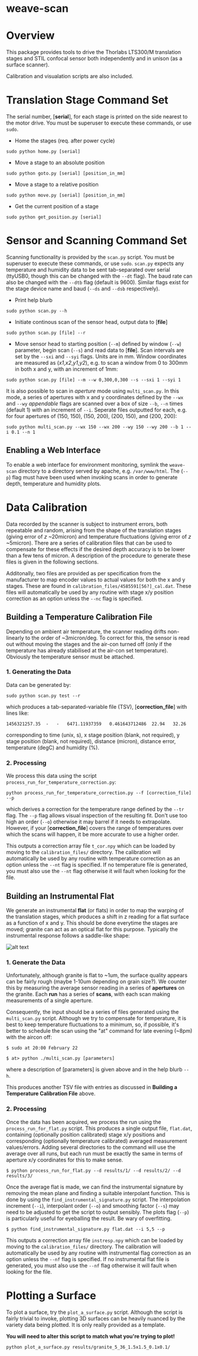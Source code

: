 weave-scan
=============

# Overview

This package provides tools to drive the Thorlabs LTS300/M translation stages and STIL confocal sensor both
independently and in unison (as a surface scanner). 

Calibration and visualation scripts are also included.

# Translation Stage Command Set

The serial number, [**serial**], for each stage is printed on the side nearest to the motor drive. You must 
be superuser to execute these commands, or use `sudo`.

* Home the stages (req. after power cycle)

`sudo python home.py [serial]`

* Move a stage to an absolute position

`sudo python goto.py [serial] [position_in_mm]`

* Move a stage to a relative position

`sudo python move.py [serial] [position_in_mm]`

* Get the current position of a stage

`sudo python get_position.py [serial]`

# Sensor and Scanning Command Set

Scanning functionality is provided by the `scan.py` script. You must be superuser to execute these commands, 
or use `sudo`. `scan.py` expects any temperature and humidity data to be sent tab-separated over serial (ttyUSB0, though 
this can be changed with the `--dt` flag). The baud rate can also be changed with the `--dtb` flag (default is 9600). 
Similar flags exist for the stage device name and baud (`--ds` and `--dsb` respectively).

* Print help blurb

`sudo python scan.py --h`

* Initiate continous scan of the sensor head, output data to [**file**]

`sudo python scan.py [file] --r`

* Move sensor head to starting position (`--m`) defined by window (`--w`) parameter, begin scan (`--s`) and 
read data to [**file**]. Scan intervals are set by the `--sxi` and `--syi` flags. Units are in mm. Window 
coordinates are measured as (*x1*,*x2*,*y1*,*y2*), e.g. to scan a window from 0 to 300mm in both x and y, 
with an increment of 1mm:

`sudo python scan.py [file] --m --w 0,300,0,300 --s --sxi 1 --syi 1`

It is also possible to scan in *aperture* mode using `multi_scan.py`. In this mode, a series of apertures with 
x and y coordinates defined by the `--wx` and `--wy` *appendable* flags are scanned over a box of size `--b`, `--n` times 
(default 1) with an increment of `--i`. Seperate files outputted for each, e.g. for four apertures of (150, 150),
 (150, 200), (200, 150), and (200, 200):

`sudo python multi_scan.py --wx 150 --wx 200 --wy 150 --wy 200 --b 1 --i 0.1 --n 1`

## Enabling a Web Interface

To enable a web interface for environment monitoring, symlink the `weave-scan` directory to a directory served by 
apache, e.g. `/var/www/html`. The (`--p`) flag must have been used when invoking scans in order to generate 
depth, temperature and humidity plots.

# Data Calibration

Data recorded by the scanner is subject to instrument errors, both repeatable and random, arising from the 
shape of the translation stages (giving error of *z* ~20micron) and temperature fluctuations (giving error of 
*z* ~5micron). There are a series of calibration files that can be used to compensate for these effects if the 
desired depth accuracy is to be lower than a few tens of micron. A description of the procedure to generate these files 
is given in the following sections.

Additonally, two files are provided as per specification from the manufacturer to map encoder values to actual values 
for both the x and y stages. These are found in `calibration_files/4585591[56?]_cal.dat`. These files will 
automatically be used by any routine with stage x/y position correction as an option unless the `--nc` flag 
is specified.

## Building a Temperature Calibration File

Depending on ambient air temperature, the scanner reading drifts non-linearly to the order of ~3micron/deg. To correct for 
this, the sensor is read out without moving the stages and the air-con turned off (only if the temperature has already 
stabilised at the air-con set temperature). Obviously the temperature sensor must be attached. 

### 1. Generating the Data

Data can be generated by:

`sudo python scan.py test --r`

which produces a tab-separated-variable file (TSV), [**correction\_file**] with lines like:

`1456321257.35	-	-	6471.11937359	0.461643712486	22.94	32.26`

corresponding to time (unix, s), x stage position (blank, not required), y stage position (blank, not required), distance (micron), 
distance error, temperature (degC) and humidity (%).

### 2. Processing

We process this data using the script `process_run_for_temperature_correction.py`:

`python process_run_for_temperature_correction.py --f [correction_file] --p`

which derives a correction for the temperature range defined by the `--tr` flag. The `--p` flag allows visual inspection 
of the resulting fit. Don't use too high an order (`--o`) otherwise it may barrel if it needs to extrapolate. However, if 
your [**correction\_file**] covers the range of temperatures over which the scans will happen, it be more accurate to use 
a higher order.

This outputs a correction array file `t_cor.npy` which can be loaded by moving to the `calibration_files/` directory. The
calibration will automatically be used by any routine with temperature correction as an option unless the `--nt` flag is 
specified. If no temperature file is generated, you must also use the `--nt` flag otherwise it will fault when looking for 
the file.

## Building an Instrumental Flat

We generate an instrumental **flat** (or flats) in order to map the warping of the translation stages, which 
produces a shift in z reading for a flat surface as a function of x and y. This should be done everytime 
the stages are moved; granite can act as an optical flat for this purpose. Typically the instrumental response 
follows a saddle-like shape:

![alt text](https://raw.githubusercontent.com/LivTel/weave-scan/master/img/instsurf.png "Instrumental shape")

### 1. Generate the Data

Unfortunately, although granite is flat to ~1um, the surface quality appears can be fairly rough 
(maybe 1-10um depending on grain size?). We counter this by measuring the average sensor reading in 
a series of **apertures** on the granite. Each **run** has a series of **scans**, with each scan making 
measurements of a single aperture.

Consequently, the input should be a series of files generated using the `multi_scan.py` script. Although 
we try to compensate for temperature, it is best to keep temperature fluctuations to a minimum, so, if 
possible, it's better to schedule the scan using the "at" command for late evening (~8pm) with the aircon off:

`$ sudo at 20:00 February 22`

`$ at> python ./multi_scan.py [parameters]` 

where a description of [parameters] is given above and in the help blurb `--h`.

This produces another TSV file with entries as discussed in **Building a Temperature Calibration File** above.

### 2. Processing

Once the data has been acquired, we process the run using the `process_run_for_flat.py` script. This 
produces a single output file, `flat.dat`, containing (optionally position calibrated) stage x/y positions 
and corresponding (optionally temperature calibrated) averaged measurement values/errors. Adding several 
directories to the command will use the average over all runs, but each run must be exactly the same in terms 
of aperture x/y coordinates for this to make sense. 

`$ python process_run_for_flat.py --d results/1/ --d results/2/ --d results/3/`

Once the average flat is made, we can find the instrumental signature by removing the mean plane and finding a 
suitable interpolant function. This is done by using the `find_instrumental_signature.py` script. The interpolation 
increment (`--i`), interpolant order (`--o`) and smoothing factor (`--s`) may need to be adjusted to get the 
script to output sensibly. The plots flag (`--p`) is particularly useful for eyeballing the result. Be wary 
of overfitting.

`$ python find_instrumental_signature.py flat.dat --i 5,5 --p`

This outputs a correction array file `instresp.npy` which can be loaded by moving to the `calibration_files/` 
directory.  The calibration will automatically be used by any routine with instrumental flag correction as an option 
unless the `--nf` flag is specified. If no instrumental flat file is generated, you must also use the `--nf` flag 
otherwise it will fault when looking for the file.

# Plotting a Surface

To plot a surface, try the `plot_a_surface.py` script. Although the script is fairly trivial to invoke, plotting 
3D surfaces can be heavily nuanced by the variety data being plotted. It is only really provided as a template.

**You will need to alter this script to match what you're trying to plot!**

`python plot_a_surface.py results/granite_5_36_1.5x1.5_0.1x0.1/`







